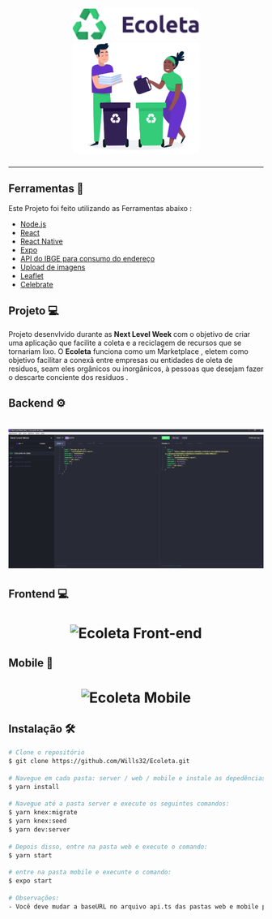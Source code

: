 <h1 align="center">
  <img alt="Ecoleta" title="#delicinha" src="https://github.com/Wills32/Ecoleta/blob/master/ecoleta.png?raw=true" width="250px" />
  <br/>
  <img alt="Ecoleta" title="#delicinha" src="https://github.com/Wills32/Ecoleta/blob/master/logo.png" width="250px" />
</h1>



---
## Ferramentas 🔨

Este Projeto foi feito utilizando as Ferramentas abaixo :

- [Node.js](https://nodejs.org/en/)
- [React](https://reactjs.org)
- [React Native](https://facebook.github.io/react-native/)
- [Expo](https://expo.io/)
- [API do IBGE para consumo do endereço](https://servicodados.ibge.gov.br/api/docs/localidades?versao=1#api-UFs-estadosGet)
- [Upload de imagens](react-dropzone)
- [Leaflet](https://leafletjs.com/examples/quick-start/)
- [Celebrate](https://github.com/arb/celebrate) 

## Projeto 💻

Projeto desenvlvido durante as <strong> Next Level Week </strong> com o objetivo de criar uma aplicação que facilite a coleta e a reciclagem de recursos que se tornariam lixo.
O <strong>Ecoleta</strong> funciona como um Marketplace , eletem como objetivo facilitar a conexã entre empresas ou entidades de oleta de residuos, seam eles orgânicos ou inorgânicos, à pessoas que desejam fazer o descarte conciente dos residuos .

## Backend ⚙
<h1 align ="center">
  <a href = "https://insomnia.rest/run/?label=Ecoleta&uri=https%3A%2F%2Fraw.githubusercontent.com%2Fraphabarreto%2Fecoleta%2Fmaster%2Fserver%2FEcoleta.json" target = "_blank" ></a>
  <img alt = "Ecoleta Back end" src = "https://github.com/Wills32/Ecoleta/blob/master/backend.png"/>
</h1>

## Frontend 💻
<h1 align="center">
    <img alt="Ecoleta Front-end" src="https://github.com/Wills32/Ecoleta/blob/master/frontend.gif" />
</h1>

## Mobile 📲
<h1 align="center">
    <img alt="Ecoleta Mobile" src="https://github.com/Wills32/Ecoleta/blob/master/mobile.gif" />
</h1>

## Instalação 🛠

```bash
# Clone o repositório
$ git clone https://github.com/Wills32/Ecoleta.git

# Navegue em cada pasta: server / web / mobile e instale as depedências:
$ yarn install

# Navegue até a pasta server e execute os seguintes comandos:
$ yarn knex:migrate
$ yarn knex:seed
$ yarn dev:server

# Depois disso, entre na pasta web e execute o comando:
$ yarn start

# entre na pasta mobile e execunte o comando:
$ expo start

# Observações:
- Você deve mudar a baseURL no arquivo api.ts das pastas web e mobile para o ip da sua máquina
```


